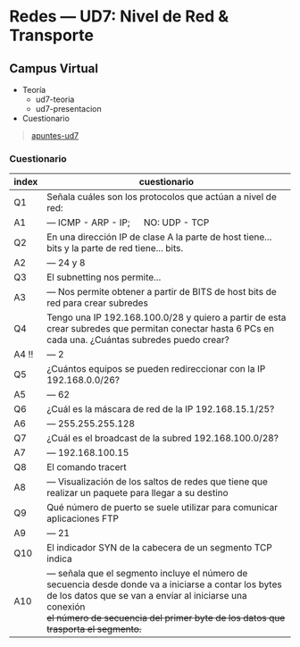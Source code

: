 # Redes — UD7: Nivel de Red & Transporte

## Campus Virtual

- Teoría
  - ud7-teoria
  - ud7-presentacion
- Cuestionario


> [apuntes-ud7](/Redes/UD7-CapasRedTransporte/apuntes-ud7.md)

### Cuestionario

| index | cuestionario |
| ---   | --- |
| Q1    | Señala cuáles son los protocolos que actúan a nivel de red:
| A1    | — ICMP - ARP - IP; &emsp; NO: UDP - TCP
| Q2    | En una dirección IP de clase A la parte de host tiene... bits y la parte de red tiene... bits.
| A2    | — 24 y 8
| Q3    | El subnetting nos permite...
| A3    | — Nos permite obtener a partir de BITS de host bits de red para crear subredes <!--~~Nos permite identificar los bits de red que tiene la IP por medio de la notación "/"~~-->
| Q4    | Tengo una IP 192.168.100.0/28 y quiero a partir de esta crear subredes que permitan conectar hasta 6 PCs en cada una. ¿Cuántas subredes puedo crear?
| A4 !! | — 2
| Q5    | ¿Cuántos equipos se pueden redireccionar con la IP 192.168.0.0/26?
| A5    | — 62
| Q6    | ¿Cuál es la máscara de red de la IP 192.168.15.1/25?
| A6    | — 255.255.255.128
| Q7    | ¿Cuál es el broadcast de la subred 192.168.100.0/28?
| A7    | — 192.168.100.15
| Q8    | El comando tracert
| A8    | — Visualización de los saltos de redes que tiene que realizar un paquete para llegar a su destino
| Q9    | Qué número de puerto se suele utilizar para comunicar aplicaciones FTP
| A9    | — 21
| Q10   | El indicador SYN de la cabecera de un segmento TCP indica
| A10   | — señala que el segmento incluye el número de secuencia desde donde va a iniciarse a contar los bytes de los datos que se van a enviar al iniciarse una conexión <br> ~~el número de secuencia del primer byte de los datos que trasporta el segmento.~~
